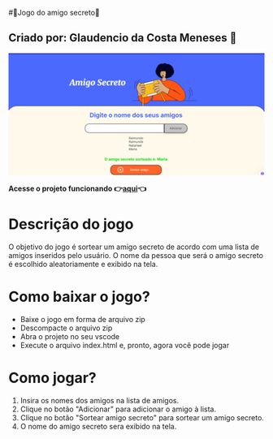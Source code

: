 
#👾Jogo do amigo secreto👾

## Criado por: Glaudencio da Costa Meneses 🙋

<p float="left">
 <img src="assets/projeto.png" width="900"/>
</p>

**Acesse o projeto funcionando 👉[aqui](https://glaudencio12.github.io/challenge-amigo-secreto/)👈**

# Descrição do jogo

O objetivo do jogo é sortear um amigo secreto de acordo com uma lista de amigos inseridos pelo usuário. O nome da pessoa que será o amigo secreto é escolhido aleatoriamente e exibido na tela.

# Como baixar o jogo?

- Baixe o jogo em forma de arquivo zip
- Descompacte o arquivo zip
- Abra o projeto no seu vscode
- Execute o arquivo index.html e, pronto, agora você pode jogar

# Como jogar?

1. Insira os nomes dos amigos na lista de amigos.
2. Clique no botão "Adicionar" para adicionar o amigo à lista.
3. Clique no botão "Sortear amigo secreto" para sortear um amigo secreto.
4. O nome do amigo secreto sera exibido na tela.




